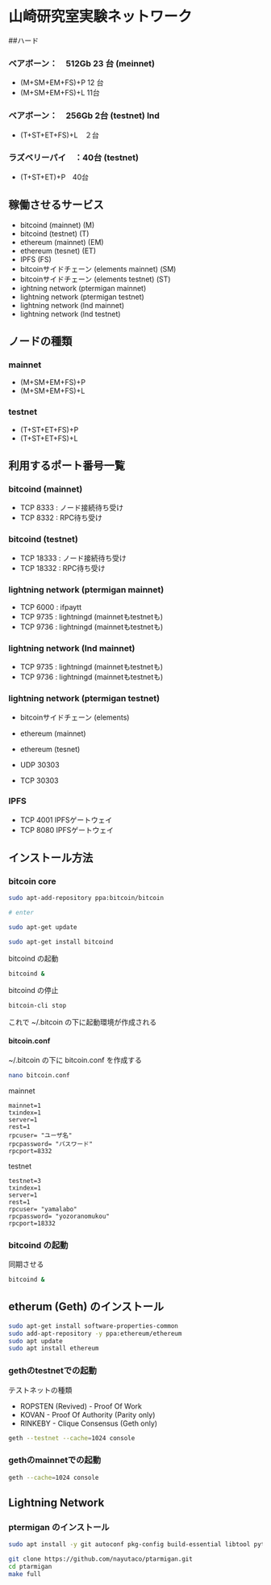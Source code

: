 # 山崎研究室実験ネットワーク

##ハード

### ベアボーン：　512Gb 23 台 (meinnet)
	
* (M+SM+EM+FS)+P  12 台
* (M+SM+EM+FS)+L  11台

### ベアボーン：　256Gb   2台 (testnet) lnd

* (T+ST+ET+FS)+L　２台
	
### ラズベリーパイ　：40台 (testnet)

* (T+ST+ET)+P　40台

## 稼働させるサービス

* bitcoind (mainnet) (M)
* bitcoind (testnet) (T)
* ethereum (mainnet) (EM)
* ethereum (tesnet) (ET)
* IPFS (FS)
* bitcoinサイドチェーン (elements mainnet) (SM)
* bitcoinサイドチェーン (elements testnet) (ST)
* ightning network (ptermigan mainnet) 
* lightning network (ptermigan testnet)
* lightning network (lnd mainnet) 
* lightning network (lnd testnet)

## ノードの種類

### mainnet

* (M+SM+EM+FS)+P
* (M+SM+EM+FS)+L

### testnet

* (T+ST+ET+FS)+P
* (T+ST+ET+FS)+L


## 利用するポート番号一覧

### bitcoind (mainnet)

* TCP 8333 : ノード接続待ち受け
* TCP 8332 : RPC待ち受け

### bitcoind (testnet)

* TCP 18333 : ノード接続待ち受け
* TCP 18332 : RPC待ち受け

### lightning network (ptermigan mainnet)

* TCP 6000 	: ifpaytt
* TCP 9735 	: lightningd (mainnetもtestnetも)
* TCP 9736 	: lightningd (mainnetもtestnetも)

### lightning network (lnd mainnet)

* TCP 9735 	: lightningd (mainnetもtestnetも)
* TCP 9736 	: lightningd (mainnetもtestnetも)

### lightning network (ptermigan testnet)

* bitcoinサイドチェーン (elements)
* ethereum (mainnet)
* ethereum (tesnet)

* UDP 30303 
* TCP 30303

### IPFS

* TCP 4001 IPFSゲートウェイ
* TCP 8080 IPFSゲートウェイ

## インストール方法

### bitcoin core

```bash
sudo apt-add-repository ppa:bitcoin/bitcoin

# enter

sudo apt-get update

sudo apt-get install bitcoind
```

bitcoind の起動

```bash
bitcoind &
```

bitcoind の停止

```bash
bitcoin-cli stop
```

これで ~/.bitcoin の下に起動環境が作成される

#### bitcoin.conf

~/.bitcoin の下に bitcoin.conf を作成する

```bash
nano bitcoin.conf
```

mainnet

```
mainnet=1 
txindex=1  
server=1   
rest=1      
rpcuser= "ユーザ名"
rpcpassword= "パスワード"
rpcport=8332 
```

testnet

```
testnet=3
txindex=1  
server=1   
rest=1      
rpcuser= "yamalabo"
rpcpassword= "yozoranomukou"
rpcport=18332 
```

### bitcoind の起動

同期させる

```bash
bitcoind &
```

## etherum (Geth) のインストール

```bash
sudo apt-get install software-properties-common
sudo add-apt-repository -y ppa:ethereum/ethereum
sudo apt update
sudo apt install ethereum
```

### gethのtestnetでの起動

テストネットの種類

* ROPSTEN (Revived) - Proof Of Work
* KOVAN - Proof Of Authority (Parity only)
* RINKEBY - Clique Consensus (Geth only)

```bash
geth --testnet --cache=1024 console
```

### gethのmainnetでの起動

```bash
geth --cache=1024 console
```


## Lightning Network

### ptermigan のインストール

```bash
sudo apt install -y git autoconf pkg-config build-essential libtool python3 wget jq bc

git clone https://github.com/nayutaco/ptarmigan.git
cd ptarmigan
make full
```
